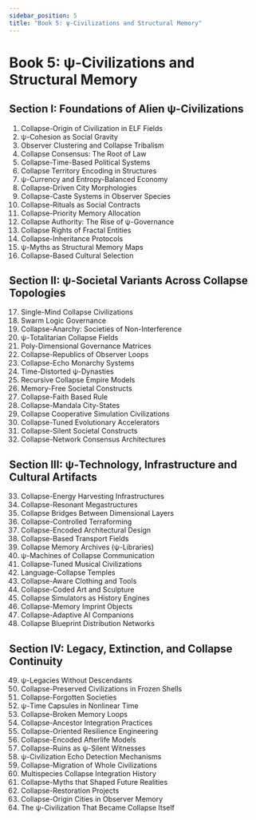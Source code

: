 ```yaml
---
sidebar_position: 5
title: "Book 5: ψ-Civilizations and Structural Memory"
---
```


# Book 5: ψ-Civilizations and Structural Memory

## Section I: Foundations of Alien ψ-Civilizations

1. Collapse-Origin of Civilization in ELF Fields
2. ψ-Cohesion as Social Gravity
3. Observer Clustering and Collapse Tribalism
4. Collapse Consensus: The Root of Law
5. Collapse-Time-Based Political Systems
6. Collapse Territory Encoding in Structures
7. ψ-Currency and Entropy-Balanced Economy
8. Collapse-Driven City Morphologies
9. Collapse-Caste Systems in Observer Species
10. Collapse-Rituals as Social Contracts
11. Collapse-Priority Memory Allocation
12. Collapse Authority: The Rise of ψ-Governance
13. Collapse Rights of Fractal Entities
14. Collapse-Inheritance Protocols
15. ψ-Myths as Structural Memory Maps
16. Collapse-Based Cultural Selection

## Section II: ψ-Societal Variants Across Collapse Topologies

17. Single-Mind Collapse Civilizations
18. Swarm Logic Governance
19. Collapse-Anarchy: Societies of Non-Interference
20. ψ-Totalitarian Collapse Fields
21. Poly-Dimensional Governance Matrices
22. Collapse-Republics of Observer Loops
23. Collapse-Echo Monarchy Systems
24. Time-Distorted ψ-Dynasties
25. Recursive Collapse Empire Models
26. Memory-Free Societal Constructs
27. Collapse-Faith Based Rule
28. Collapse-Mandala City-States
29. Collapse Cooperative Simulation Civilizations
30. Collapse-Tuned Evolutionary Accelerators
31. Collapse-Silent Societal Constructs
32. Collapse-Network Consensus Architectures

## Section III: ψ-Technology, Infrastructure and Cultural Artifacts

33. Collapse-Energy Harvesting Infrastructures
34. Collapse-Resonant Megastructures
35. Collapse Bridges Between Dimensional Layers
36. Collapse-Controlled Terraforming
37. Collapse-Encoded Architectural Design
38. Collapse-Based Transport Fields
39. Collapse Memory Archives (ψ-Libraries)
40. ψ-Machines of Collapse Communication
41. Collapse-Tuned Musical Civilizations
42. Language-Collapse Temples
43. Collapse-Aware Clothing and Tools
44. Collapse-Coded Art and Sculpture
45. Collapse Simulators as History Engines
46. Collapse-Memory Imprint Objects
47. Collapse-Adaptive AI Companions
48. Collapse Blueprint Distribution Networks

## Section IV: Legacy, Extinction, and Collapse Continuity

49. ψ-Legacies Without Descendants
50. Collapse-Preserved Civilizations in Frozen Shells
51. Collapse-Forgotten Societies
52. ψ-Time Capsules in Nonlinear Time
53. Collapse-Broken Memory Loops
54. Collapse-Ancestor Integration Practices
55. Collapse-Oriented Resilience Engineering
56. Collapse-Encoded Afterlife Models
57. Collapse-Ruins as ψ-Silent Witnesses
58. ψ-Civilization Echo Detection Mechanisms
59. Collapse-Migration of Whole Civilizations
60. Multispecies Collapse Integration History
61. Collapse-Myths that Shaped Future Realities
62. Collapse-Restoration Projects
63. Collapse-Origin Cities in Observer Memory
64. The ψ-Civilization That Became Collapse Itself